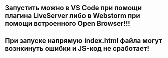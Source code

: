 ## Запустить можно в VS Code при помощи плагина LiveServer либо в Webstorm при помощи встроенного Open Browser!!!
## При запуске напрямую index.html файла могут вознкинуть ошибки и JS-код не сработает!
